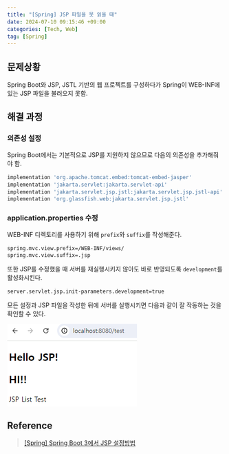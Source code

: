 ```yaml
---
title: "[Spring] JSP 파일을 못 읽을 때"
date: 2024-07-10 09:15:46 +09:00
categories: [Tech, Web]
tag: [Spring]
---
```


## **문제상황**

Spring Boot와 JSP, JSTL 기반의 웹 프로젝트를 구성하다가 Spring이 WEB-INF에 있는 JSP 파일을 불러오지 못함.

## **해결 과정**

### **의존성 설정**

Spring Boot에서는 기본적으로 JSP를 지원하지 않으므로 다음의 의존성을 추가해줘야 함.

```gradle
implementation 'org.apache.tomcat.embed:tomcat-embed-jasper'
implementation 'jakarta.servlet:jakarta.servlet-api'
implementation 'jakarta.servlet.jsp.jstl:jakarta.servlet.jsp.jstl-api'
implementation 'org.glassfish.web:jakarta.servlet.jsp.jstl'
```

### **application.properties 수정**

WEB-INF 디렉토리를 사용하기 위해 `prefix`와 `suffix`를 작성해준다.

```properties
spring.mvc.view.prefix=/WEB-INF/views/
spring.mvc.view.suffix=.jsp
```

또한 JSP를 수정했을 때 서버를 재실행시키지 않아도 바로 반영되도록 `development`를 활성화시킨다.

```properties
server.servlet.jsp.init-parameters.development=true
```

모든 설정과 JSP 파일을 작성한 뒤에 서버를 실행시키면 다음과 같이 잘 작동하는 것을 확인할 수 있다.

<div align="left">
    <img src="./assets/images/JSP_Load_Err/JSP_Load_Err_01.png" alt="JSP_Load_Err_01">  
</div>

## **Reference**

> [[Spring] Spring Boot 3에서 JSP 설정방법](https://velog.io/@rhkdbtj/Spring-Spring-boot-3%EC%97%90%EC%84%9C-jsp-%EC%84%A4%EC%A0%95%EB%B0%A9%EB%B2%95)
